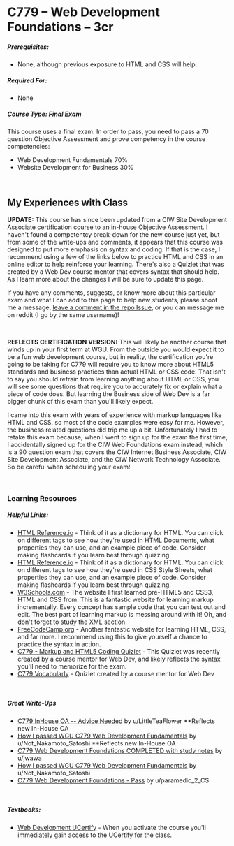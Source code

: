 # C779 – Web Development Foundations – 3cr

<h5>Prerequisites:</h5>
<ul>
<li>None, although previous exposure to HTML and CSS will help.</li>
</ul>

<h5>Required For:</h5>
<ul>
<li>None</li>
</ul>

##### Course Type: Final Exam

This course uses a final exam. In order to pass, you need to pass a 70 question Objective Assessment and prove competency in the course competencies:

- Web Development Fundamentals 70%
- Website Development for Business 30%

<br />

<h2>My Experiences with Class</h2>
<p><b>UPDATE:</b> This course has since been updated from a CIW Site Development Associate certification course to an in-house Objective Assessment. I haven't found a competentcy break-down for the new course just yet, but from some of the write-ups and comments, it appears that this course was designed to put more emphasis on syntax and coding. If that is the case, I recommend using a few of the links below to practice HTML and CSS in an online editor to help reinforce your learning. There's also a Quizlet that was created by a Web Dev course mentor that covers syntax that should help. As I learn more about the changes I will be sure to update this page.</p>
<p>If you have any comments, suggests, or know more about this particular exam and what I can add to this page to help new students, please shoot me a message, <a href="https://github.com/Krautpaddy/myBSCS-Classes-Notes/issues/1">leave a comment in the repo Issue</a>, or you can message me on reddit (I go by the same username)!</p>
<br />
<p><b>REFLECTS CERTIFICATION VERSION:</b> This will likely be another course that winds up in your first term at WGU. From the outside you would expect it to be a fun web development course, but in reality, the certification you're going to be taking for C779 will require you to know more about HTML5 standards and business practices than actual HTML or CSS code. That isn't to say you should refrain from learning anything about HTML or CSS, you will see some questions that require you to accurately fix or explain what a piece of code does. But learning the Business side of Web Dev is a far bigger chunk of this exam than you'll likely expect.</p>
<p>I came into this exam with years of experience with markup languages like HTML and CSS, so most of the code examples were easy for me. However, the business related questions did trip me up a bit. Unfortunately I had to retake this exam because, when I went to sign up for the exam the first time, I accidentally signed up for the CIW Web Foundations exam instead, which is a 90 question exam that covers the CIW Internet Business Associate, CIW Site Development Associate, and the CIW Network Technology Associate. So be careful when scheduling your exam!</p>

<br />

<h3>Learning Resources</h3>

<h5>Helpful Links:</h5>
<ul>
  <li><a href="https://htmlreference.io/">HTML Reference.io</a> - Think of it as a dictionary for HTML. You can click on different tags to see how they're used in HTML Documents, what properties they can use, and an example piece of code. Consider making flashcards if you learn best through quizzing.</li>
    <li><a href="https://cssreference.io//">HTML Reference.io</a> - Think of it as a dictionary for HTML. You can click on different tags to see how they're used in CSS Style Sheets, what properties they can use, and an example piece of code. Consider making flashcards if you learn best through quizzing.</li>
  <li><a href="https://www.w3schools.com/">W3Schools.com</a> - The website I first learned pre-HTML5 and CSS3, HTML and CSS from. This is a fantastic website for learning markup incrementally. Every concept has sample code that you can test out and edit. The best part of learning markup is messing around with it! Oh, and don't forget to study the XML section.</li>
  <li><a href="https://www.freecodecamp.org/">FreeCodeCamp.org</a> - Another fantastic website for learning HTML, CSS, and far more. I recommend using this to give yourself a chance to practice the syntax in action.</li>
  <li><a href="https://quizlet.com/571834035/c779-markup-and-html5-coding-quizlet-flash-cards/">C779 - Markup and HTML5 Coding Quizlet</a> - This Quizlet was recently created by a course mentor for Web Dev, and likely reflects the syntax you'll need to memorize for the exam.</li>
  <li><a href="https://quizlet.com/250494643/c779-vocabularly-flash-cards/">C779 Vocabularly</a> - Quizlet created by a course mentor for Web Dev</li>
</ul>

<br />

<h5>Great Write-Ups</h5>
<ul>
  <li><a href="https://www.reddit.com/r/WGU_CompSci/comments/fdh6op/c779_inhouse_oa_advice_needed/">C779 InHouse OA -- Advice Needed</a> by u/LittleTeaFlower **Reflects new In-House OA</li>
  <li><a href="https://www.reddit.com/r/WGU_CompSci/comments/i9i4mm/how_i_passed_wgu_c779_web_development_fundamentals/">How I passed WGU C779 Web Development Fundamentals</a> by u/Not_Nakamoto_Satoshi **Reflects new In-House OA</li>
  <li><a href="https://www.reddit.com/r/WGU/comments/7ttas7/c779_web_development_foundations_completed_with/">C779 Web Development Foundations COMPLETED with study notes</a> by u/jwawa</li>
  <li><a href="https://www.reddit.com/r/WGU_CompSci/comments/i9i4mm/how_i_passed_wgu_c779_web_development_fundamentals/">How I passed WGU C779 Web Development Fundamentals</a> by u/Not_Nakamoto_Satoshi</li>
  <li><a href="https://www.reddit.com/r/WGU_CompSci/comments/bgr4fi/c779_web_development_foundations_pass/">C779 Web Development Foundations - Pass</a> by u/paramedic_2_CS</li>
</ul>

<br />

<h5>Textbooks:</h5>
<ul>
  <li><a href="https://wgu.ucertify.com/">Web Development UCertify</a> - When you activate the course you'll immediately gain access to the UCertify for the class.</li>
</ul>
